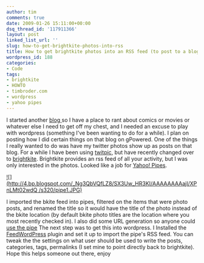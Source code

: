 ```yaml
---
author: tim
comments: true
date: 2009-01-26 15:11:00+00:00
dsq_thread_id: '117911366'
layout: post
linked_list_url: ''
slug: how-to-get-brightkite-photos-into-rss
title: How to get brightkite photos into an RSS feed (to post to a blog)
wordpress_id: 188
categories:
- Code
tags:
- brightkite
- HOWTO
- timbroder.com
- wordpress
- yahoo pipes
---
```


I started another [blog ](http://timbroder.com)so I have a place to rant about
comics or movies or whatever else I need to get off my chest, and I needed an
excuse to play with wordpress (something I've been wanting to do for a while).
I plan on posting how I did certain things on that blog on gPowered. One of
the things I really wanted to do was have my twitter photos show up as posts
on that blog. For a while I have been using
[twitpic](http://twitpic.com/photos/broderboy), but have recently changed over
to [brightkite](http://brightkite.com/people/broderboy). Brightkite provides
an rss feed of all your activity, but I was only interested in the photos.
Looked like a job for [Yahoo!
Pipes](http://pipes.yahoo.com/pipes/pipe.info?_id=PMOQjpHo3RGyu7JdLXO0Kg).

[![](http://4.bp.blogspot.com/_Ng3QbVQfLZ8/SX3Uw_HR3KI/AAAAAAAAajI/XPnLMt02wdQ
/s320/pipe1.JPG)](http://4.bp.blogspot.com/_Ng3QbVQfLZ8/SX3Uw_HR3KI/AAAAAAAAajI/XPnLMt02wdQ/s1600-h/pipe1.JPG)

I imported the bkite feed into pipes, filtered on the items that were photo
posts, and renamed the title so it would have the title of the photo instead
of the bkite location (by default bkite photo titles are the location where
you most recently checked in). I also did some URL generation so anyone could
[use the pipe](http://pipes.yahoo.com/pipes/pipe.run?_id=PMOQjpHo3RGyu7JdLXO0Kg&_render=rss&username=broderboy) The next step was to get this into
wordpress. I Installed the
[FeedWordPress](http://projects.radgeek.com/feedwordpress/) plugin and set it
up to import the pipe's RSS feed. You can tweak the the settings on what user
should be used to write the posts, categories, tags, permalinks (I set mine to
point directly back to brightkite). Hope this helps someone out there,
enjoy
